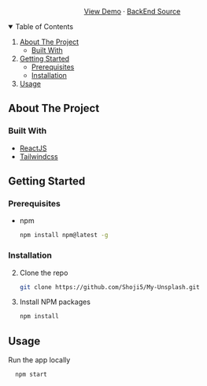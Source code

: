 <p align="center">
  <a href="https://shoji5.github.io/My-Unsplash/">View Demo</a>
  ·
  <a href="https://github.com/Shoji5/My-Unsplash-Server">BackEnd Source</a>
</p>

<!-- TABLE OF CONTENTS -->
<details open="open">
  <summary>Table of Contents</summary>
  <ol>
    <li>
      <a href="#about-the-project">About The Project</a>
      <ul>
        <li><a href="#built-with">Built With</a></li>
      </ul>
    </li>
    <li>
      <a href="#getting-started">Getting Started</a>
      <ul>
        <li><a href="#prerequisites">Prerequisites</a></li>
        <li><a href="#installation">Installation</a></li>
      </ul>
    </li>
    <li><a href="#usage">Usage</a></li>
  </ol>
</details>

<!-- ABOUT THE PROJECT -->

## About The Project

### Built With

- [ReactJS](https://reactjs.org/)
- [Tailwindcss](https://tailwindcss.com/)

<!-- GETTING STARTED -->

## Getting Started

### Prerequisites

- npm
  ```sh
  npm install npm@latest -g
  ```

### Installation

2. Clone the repo
   ```sh
   git clone https://github.com/Shoji5/My-Unsplash.git
   ```
3. Install NPM packages
   ```sh
   npm install
   ```

<!-- USAGE  -->

## Usage

Run the app locally

```sh
  npm start
```
